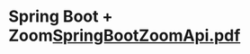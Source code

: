 # Spring Boot + Zoom[SpringBootZoomApi.pdf](https://github.com/tojikgeorge/zoomapi/files/7049084/SpringBootZoomApi.pdf)
